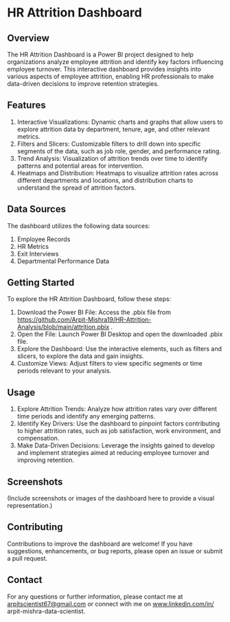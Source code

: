# HR Attrition Dashboard
## Overview
The HR Attrition Dashboard is a Power BI project designed to help organizations analyze employee attrition and identify key factors influencing employee turnover.
This interactive dashboard provides insights into various aspects of employee attrition, enabling HR professionals to make data-driven decisions to improve retention strategies.

## Features
1. Interactive Visualizations: Dynamic charts and graphs that allow users to explore attrition data by department, tenure, age, and other relevant metrics.
2. Filters and Slicers: Customizable filters to drill down into specific segments of the data, such as job role, gender, and performance rating.
3. Trend Analysis: Visualization of attrition trends over time to identify patterns and potential areas for intervention.
4. Heatmaps and Distribution: Heatmaps to visualize attrition rates across different departments and locations, and distribution charts to understand the spread of attrition factors.
## Data Sources
The dashboard utilizes the following data sources:

1. Employee Records
2. HR Metrics
3. Exit Interviews
4. Departmental Performance Data

## Getting Started
To explore the HR Attrition Dashboard, follow these steps:

1. Download the Power BI File: Access the .pbix file from https://github.com/Arpit-Mishra19/HR-Attrition-Analysis/blob/main/attrition.pbix .
2. Open the File: Launch Power BI Desktop and open the downloaded .pbix file.
3. Explore the Dashboard: Use the interactive elements, such as filters and slicers, to explore the data and gain insights.
4. Customize Views: Adjust filters to view specific segments or time periods relevant to your analysis.
## Usage
1. Explore Attrition Trends: Analyze how attrition rates vary over different time periods and identify any emerging patterns.
2. Identify Key Drivers: Use the dashboard to pinpoint factors contributing to higher attrition rates, such as job satisfaction, work environment, and compensation.
3. Make Data-Driven Decisions: Leverage the insights gained to develop and implement strategies aimed at reducing employee turnover and improving retention.
## Screenshots
(Include screenshots or images of the dashboard here to provide a visual representation.)

## Contributing
Contributions to improve the dashboard are welcome! If you have suggestions, enhancements, or bug reports, please open an issue or submit a pull request.


## Contact
For any questions or further information, please contact me at arpitscientist67@gmail.com or connect with me on www.linkedin.com/in/
arpit-mishra-data-scientist.
